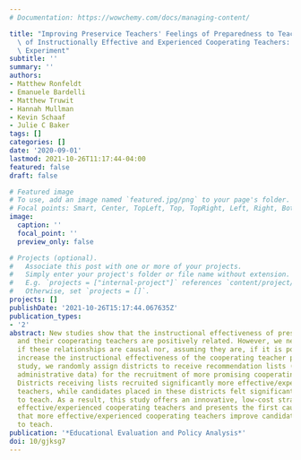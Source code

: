 ```yaml
---
# Documentation: https://wowchemy.com/docs/managing-content/

title: "Improving Preservice Teachers' Feelings of Preparedness to Teach through Recruitment\
  \ of Instructionally Effective and Experienced Cooperating Teachers: A Randomized\
  \ Experiment"
subtitle: ''
summary: ''
authors:
- Matthew Ronfeldt
- Emanuele Bardelli
- Matthew Truwit
- Hannah Mullman
- Kevin Schaaf
- Julie C Baker
tags: []
categories: []
date: '2020-09-01'
lastmod: 2021-10-26T11:17:44-04:00
featured: false
draft: false

# Featured image
# To use, add an image named `featured.jpg/png` to your page's folder.
# Focal points: Smart, Center, TopLeft, Top, TopRight, Left, Right, BottomLeft, Bottom, BottomRight.
image:
  caption: ''
  focal_point: ''
  preview_only: false

# Projects (optional).
#   Associate this post with one or more of your projects.
#   Simply enter your project's folder or file name without extension.
#   E.g. `projects = ["internal-project"]` references `content/project/deep-learning/index.md`.
#   Otherwise, set `projects = []`.
projects: []
publishDate: '2021-10-26T15:17:44.067635Z'
publication_types:
- '2'
abstract: New studies show that the instructional effectiveness of preservice candidates
  and their cooperating teachers are positively related. However, we neither know
  if these relationships are causal nor, assuming they are, if it is possible to significantly
  increase the instructional effectiveness of the cooperating teacher pool. In this
  study, we randomly assign districts to receive recommendation lists (generated using
  administrative data) for the recruitment of more promising cooperating teachers.
  Districts receiving lists recruited significantly more effective/experienced cooperating
  teachers, while candidates placed in these districts felt significantly better prepared
  to teach. As a result, this study offers an innovative, low-cost strategy for recruiting
  effective/experienced cooperating teachers and presents the first causal estimates
  that more effective/experienced cooperating teachers improve candidates' preparedness
  to teach.
publication: '*Educational Evaluation and Policy Analysis*'
doi: 10/gjksg7
---
```


